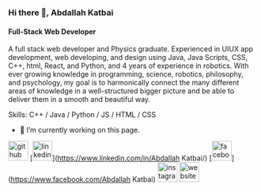 ### Hi there 👋, Abdallah Katbai
#### Full-Stack Web Developer
A full stack web developer and Physics graduate.
 Experienced in UIUX app development, web developing, and design using Java, Java Scripts, CSS, C++, html, React, and Python, and 4 years of experience in robotics. With ever growing knowledge in programming, science, robotics, philosophy, and psychology, my goal is to harmonically connect the many different areas of knowledge in a well-structured bigger picture and be able to deliver them in a smooth and beautiful way.

Skills: C++ / Java / Python / JS / HTML / CSS

- 🔭 I’m currently working on this page. 


[<img src='https://cdn.jsdelivr.net/npm/simple-icons@3.0.1/icons/github.svg' alt='github' height='40'>](https://github.com/AbdallahKatbai)  [<img src='https://cdn.jsdelivr.net/npm/simple-icons@3.0.1/icons/linkedin.svg' alt='linkedin' height='40'>](https://www.linkedin.com/in/Abdallah Katbai/)  [<img src='https://cdn.jsdelivr.net/npm/simple-icons@3.0.1/icons/facebook.svg' alt='facebook' height='40'>](https://www.facebook.com/Abdallah Katbai)  [<img src='https://cdn.jsdelivr.net/npm/simple-icons@3.0.1/icons/instagram.svg' alt='instagram' height='40'>](https://www.instagram.com/abdallahkatbai/)  [<img src='https://cdn.jsdelivr.net/npm/simple-icons@3.0.1/icons/icloud.svg' alt='website' height='40'>](https://www.linkedin.com/feed/?nis=true&lipi=urn%3Ali%3Apage%3Ad_flagship3_profile_view_base%3BMokLsJeSSy%2BdMOQ2tyoXNw%3D%3D)  

